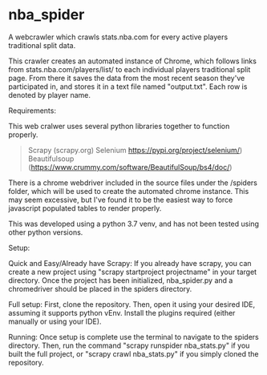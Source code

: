# nba_spider

A webcrawler which crawls stats.nba.com for every active players traditional split data.

This crawler creates an automated instance of Chrome, which follows links from stats.nba.com/players/list/ to each individual players traditional split page. From there it saves the data from the most recent season they've participated in, and stores it in a text file named "output.txt". Each row is denoted by player name.


Requirements:

This web cralwer uses several python libraries together to function properly.
> Scrapy  (scrapy.org)
> Selenium   https://pypi.org/project/selenium/)
> Beautifulsoup  (https://www.crummy.com/software/BeautifulSoup/bs4/doc/)

There is a chrome webdriver included in the source files under the /spiders folder, which will be used to create the automated chrome instance. This may seem excessive, but I've found it to be the easiest way to force javascript populated tables to render properly.

This was developed using a python 3.7 venv, and has not been tested using other python versions.

Setup: 

Quick and Easy/Already have Scrapy:
If you already have scrapy, you can create a new project using "scrapy startproject projectname" in your target directory. Once the project has been initialized, nba_spider.py and a chromedriver should be placed in the spiders directory.

Full setup:
First, clone the repository. Then, open it using your desired IDE, assuming it supports python vEnv. Install the plugins required (either manually or using your IDE).

Running:
Once setup is complete use the terminal to navigate to the spiders directory. Then, run the command "scrapy runspider nba_stats.py" if you built the full project, or "scrapy crawl nba_stats.py" if you simply cloned the repository.
